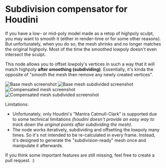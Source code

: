 # Subdivision compensator for Houdini

If you have a low- or mid-poly model made as a retop of highpoly sculpt, you may want to smooth it (either in render-time or for some other reasons).
But unfortunately, when you do so, the mesh shrinks and no longer matches the original highpoly. Most of the time the smoothed lowpoly doesn't even intersect the sculpt.

This node allows you to offset lowpoly's vertices in such a way that it will match highpoly **after smoothing (subdividing)**.
Essentially, it's kinda the opposite of "smooth the mesh then remove any newly created vertices".

![Base mesh screenshot](/../screenshots/screenshots/0-base.png?raw=true "Base mesh") ![Base mesh subdivided screenshot](/../screenshots/screenshots/0-smoothed.png?raw=true "Base mesh subdivided")
![Compensated mesh screenshot](/../screenshots/screenshots/1-baseCompensated.png?raw=true "Compensated mesh") ![Compensated mesh subdivided screenshot](/../screenshots/screenshots/1-baseCompensated.png?raw=true "Compensated mesh subdivided")

Limitations:
* Unfortunately, only Houdini's "Mantra Catmull-Clark" is supported due to some technical limitations _(houdini doesn't provide an easy way to track down the original points after subdividing the mesh)_.
* The node works iteratively, subdividing and offsetting the lowpoly many times. So it's not intended to be re-calculated in every frame. Instead, it's designed to generate the "subdivision-ready" mesh once and manipulate it afterwards.

If you think some important features are still missing, feel free to create a pull request. :)

